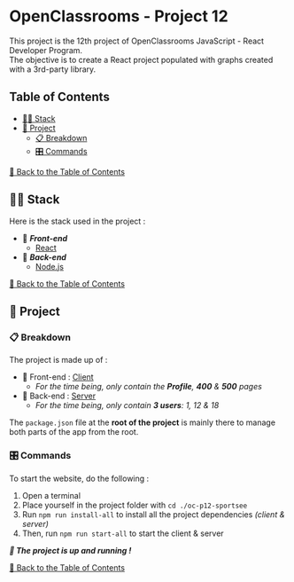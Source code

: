 # OpenClassrooms - Project 12

This project is the 12th project of OpenClassrooms JavaScript - React Developer Program.\
The objective is to create a React project populated with graphs created with a 3rd-party library.

## Table of Contents

- [🧑‍💻 Stack](#-stack)
- [🚀 Project](#-project)
  - [📋 Breakdown](#-breakdown)
  - [🎛️ Commands](#-commands)

[🔼 Back to the Table of Contents](#table-of-contents)

## 🧑‍💻 Stack

Here is the stack used in the project :

- 🌅 **_Front-end_**
  - [React](https://react.dev/)
- 🌇 **_Back-end_**
  - [Node.js](https://nodejs.org/en)

[🔼 Back to the Table of Contents](#table-of-contents)

## 🚀 Project

### 📋 Breakdown

The project is made up of :

- 🌅 Front-end : [Client](./client/README.md)
  - _For the time being, only contain the **Profile**, **400** & **500** pages_
- 🌇 Back-end : [Server](./server/README.md)
  - _For the time being, only contain **3 users**: 1, 12 & 18_

The `package.json` file at the **root of the project** is mainly there to manage both parts of the app from the root.

### 🎛️ Commands

To start the website, do the following :

1. Open a terminal
2. Place yourself in the project folder with `cd ./oc-p12-sportsee`
3. Run `npm run install-all` to install all the project dependencies _(client & server)_
4. Then, run `npm run start-all` to start the client & server

**_🎉 The project is up and running !_**

[🔼 Back to the Table of Contents](#table-of-contents)

